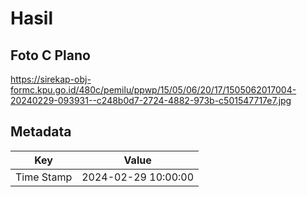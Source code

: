 # Hasil

## Foto C Plano

https://sirekap-obj-formc.kpu.go.id/480c/pemilu/ppwp/15/05/06/20/17/1505062017004-20240229-093931--c248b0d7-2724-4882-973b-c501547717e7.jpg


## Metadata

| Key        | Value               |
| ---------- | ------------------- |
| Time Stamp | 2024-02-29 10:00:00 |



